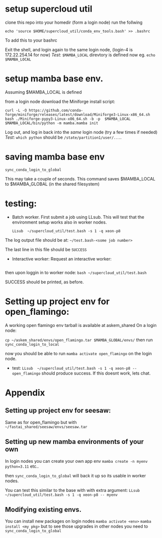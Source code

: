 # setup supercloud util

clone this repo into your homedir (form a login node) run the follwing

```
echo 'source $HOME/supercloud_util/conda_env_tools.bash' >> .bashrc
```
To add this to your bashrc

Exit the shell, and login again to the same login node,
(login-4 is 172.22.254.14 for now)
*Test*:  `$MAMBA_LOCAL` direvtory is defined now eg. `echo $MAMBA_LOCAL`

# setup mamba base env.

Assuming $MAMBA_LOCAL is defined

from a login node download the Miniforge install script:
```
curl -L -O https://github.com/conda-forge/miniforge/releases/latest/download/Miniforge3-Linux-x86_64.sh
bash ./Miniforge-pypy3-Linux-x86_64.sh -b -p  $MAMBA_LOCAL
$MAMBA_LOCAL/bin/python -m mamba.mamba init
```

Log out, and log in back into the *same* login node (try a few times if needed)
*Test*: `which python` should be `/state/partition1/user/...`.

# saving mamba base env

```sync_conda_login_to_global```

This may take a couple of seconds.
This command saves $MAMBA_LOCAL to $MAMBA_GLOBAL (in the shared filesystem)

# testing:
* Batch worker. First submit a job using LLsub. This will test that the environment setup works also in worker nodes.

  ```LLsub  ~/supercloud_util/test.bash -s 1 -q xeon-p8```
  
The log output file should be at: 
`~/test.bash-<some job number>`

The last line in this file should be `SUCCESS`

* Interactive worker:
Request an interactive worker:
```LLsub -i full -q xeon-p8
```
then upon loggin in to worker node:
```bash ~/supercloud_util/test.bash``` 

SUCCESS should be printed, as before.

# Setting up project env for open_flamingo:
A working open flamingo env tarball is available at askem_shared
On a login node:

```cp ~/askem_shared/envs/open_flamingo.tar $MAMBA_GLOBAL/envs/```
then run
```sync_conda_login_to_local```

now you should be able to run
```mamba activate open_flamingo```
on the login node.

* test: 
```LLsub  ~/supercloud_util/test.bash -s 1 -q xeon-p8 -- open_flamingo```
should produce success. If this doesnt work, lets chat.

# Appendix

## Setting up project env for seesaw:
Same as for open_flamingo but with 
`~/fastai_shared/seesaw/envs/seesaw.tar `

## Setting up new mamba environments of your own 
In login nodes you can create your own app env
`mamba create -n myenv python=3.11` etc..

then `sync_conda_login_to_global` will back it up so its usable in worker nodes.

You can test this similar to the base with with extra argument:
`LLsub  ~/supercloud_util/test.bash -s 1 -q xeon-p8 -- myenv`

## Modifying existing envs.
You can install new packages on login nodes 
`mamba activate <env>`
`mamba install <my pkg>`
but to see those upgrades in other nodes you need to 
`sync_conda_login_to_global`


















